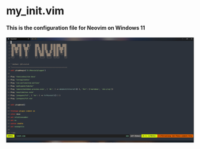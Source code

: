 # my_init.vim

#### This is the configuration file for Neovim on Windows 11
![1729739573914](image/README/1729739573914.png)